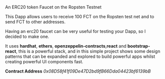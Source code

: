  An ERC20 token Faucet on the Ropsten Testnet 

This Dapp allows users to receive 100 FCT on the Ropsten test net and to send FCT to other addresses. 

Having an erc20 faucet can be very useful for testing your Dapp, so I decided to make one.

It uses **hardhat**, **ethers**, **openzeppelin-contracts**,**react** and **bootstrap-react**, this is a powerful stack, and in this simple project shows some design patterns that can be expanded and explored to build powerful apps whilst creating powerful UI components fast. 

**Contract Address** *0x08D58f41f09De47D2bd9fB66Dda04423bf6139bB*
